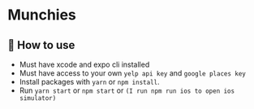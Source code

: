 # Munchies



## 🚀 How to use
- Must have xcode and expo cli installed
- Must have access to your own `yelp api key` and `google places key`
- Install packages with `yarn` or `npm install`.
- Run `yarn start` or `npm start` or `(I run npm run ios to open ios simulator)`



